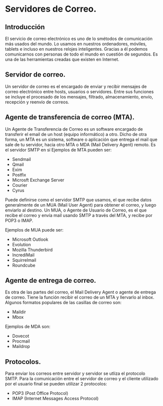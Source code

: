 # Servidores de Correo. 

## Introducción
El servicio de correo electrónico es uno de lo smétodos de comunicación más usados del mundo. Lo usamos en nuestros ordenadores, móviles, tablets e incluso en nuestros relojes inteligentes. Gracias a él podemos comunicarnos con personas de todo el mundo en cuestión de segundos. Es una de las herramientas creadas que existen en Internet. 

## Servidor de correo. 
Un servidor de correo es el encargado de enviar y recibir mensajes de correo electrónico entre hosts, usuarios o servidores. Entre sus funciones se incluye el procesado de los mensajes, filtrado, almacenamiento, envío, recepción y reenvío de correos. 

## Agente de transferencia de correo (MTA). 
Un Agente de Transferencia de Correo es un software encargado de transferir el email de un host (equipo informático) a otro. Dicho de otra forma, un MTA es un sistema, software o aplicación que entrega el mail que sale de tu servidor, hacia otro MTA o MDA (Mail Delivery Agent) remoto. Es el servidor SMTP en sí
Ejemplos de MTA pueden ser: 
- Sendmail
- Qmail
- Exim
- Postfix
- Microsft Exchange Server
- Courier
- Cyrus

Puede definirse como el servidor SMTP que usamos, el que recibe datos generalmente de un MUA (Mail User Agent) para obtener el correo, y luego enviarlo al destino. 
Un MUA, o Agente de Usuario de Correo, es el que recibe el correo y envía mail usando SMTP  a través del MTA, y recibe por POP3 o IMAP. 

Ejemplos de MUA puede ser: 
- Microsoft Outlook
- Evolution
- Mozilla Thunderbird
- IncrediMail
- Squirrelmail
- Roundcube


## Agente de entrega de correo. 
Es otra de las partes del correo, el Mail Delivery Agent o agente de entrega de correo. Tiene la función recibir el correo de un MTA y llervarlo al inbox. 
Algunos formatos populares de las casillas de correo son: 
- Maildir
- Mbox

Ejemplos de MDA son: 
- Dovecot
- Procmail
- Maildrop

## Protocolos. 
Para enviar los correos entre servidor y servidor se utliza el protocolo SMTP. 
Para la comunicación entre el servidor de correo y el cliente utilizado por el usuario final se pueden utilizar 2 protocolos: 
- POP3 (Post Office Protocol)
- IMAP (Internet Messages Access Protocol)